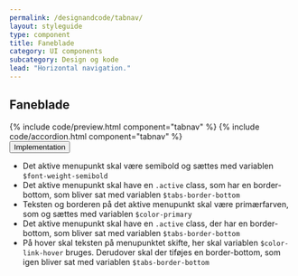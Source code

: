 ```yaml
---
permalink: /designandcode/tabnav/
layout: styleguide
type: component
title: Faneblade
category: UI components
subcategory: Design og kode
lead: "Horizontal navigation."
---
```

<h2>Faneblade</h2>
{% include code/preview.html component="tabnav" %}
{% include code/accordion.html component="tabnav" %}
<div class="accordion-bordered">
  <button class="button-unstyled accordion-button"
      aria-expanded="true" aria-controls="code-tabnav-docs">
    Implementation
  </button>
  <div id="code-tabnav-docs" aria-hidden="false" class="accordion-content">
    <ul class="content-list">
      <li>Det aktive menupunkt skal være semibold og sættes med variablen <code>$font-weight-semibold</code></li>
      <li>Det aktive menupunkt skal have en <code>.active</code> class, som har en border-bottom, som bliver sat med variablen <code>$tabs-border-bottom</code></li>
      <li>Teksten og borderen på det aktive menupunkt skal være primærfarven, som og sættes med variablen <code>$color-primary</code></li>
      <li>Det aktive menupunkt skal have en <code>.active</code> class, der har en border-bottom, som bliver sat med variablen <code>$tabs-border-bottom</code></li>
      <li>På hover skal teksten på menupunktet skifte, her skal variablen <code>$color-link-hover</code> bruges. Derudover skal der tiføjes en border-bottom, som igen bliver sat med variablen <code>$tabs-border-bottom</code></li> 
    </ul>
  </div>
</div>